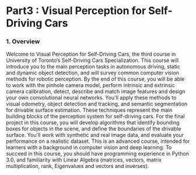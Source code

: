 # Part3 : Visual Perception for Self-Driving Cars

### 1. Overview

Welcome to Visual Perception for Self-Driving Cars, the third course in University of Toronto’s Self-Driving Cars Specialization. This course will introduce you to the main perception tasks in autonomous driving, static and dynamic object detection, and will survey common computer vision methods for robotic perception. By the end of this course, you will be able to work with the pinhole camera model, perform intrinsic and extrinsic camera calibration, detect, describe and match image features and design your own convolutional neural networks. You'll apply these methods to visual odometry, object detection and tracking, and semantic segmentation for drivable surface estimation. These techniques represent the main building blocks of the perception system for self-driving cars. For the final project in this course, you will develop algorithms that identify bounding boxes for objects in the scene, and define the boundaries of the drivable surface. You'll work with synthetic and real image data, and evaluate your performance on a realistic dataset. This is an advanced course, intended for learners with a background in computer vision and deep learning. To succeed in this course, you should have programming experience in Python 3.0, and familiarity with Linear Algebra (matrices, vectors, matrix multiplication, rank, Eigenvalues and vectors and inverses). 

